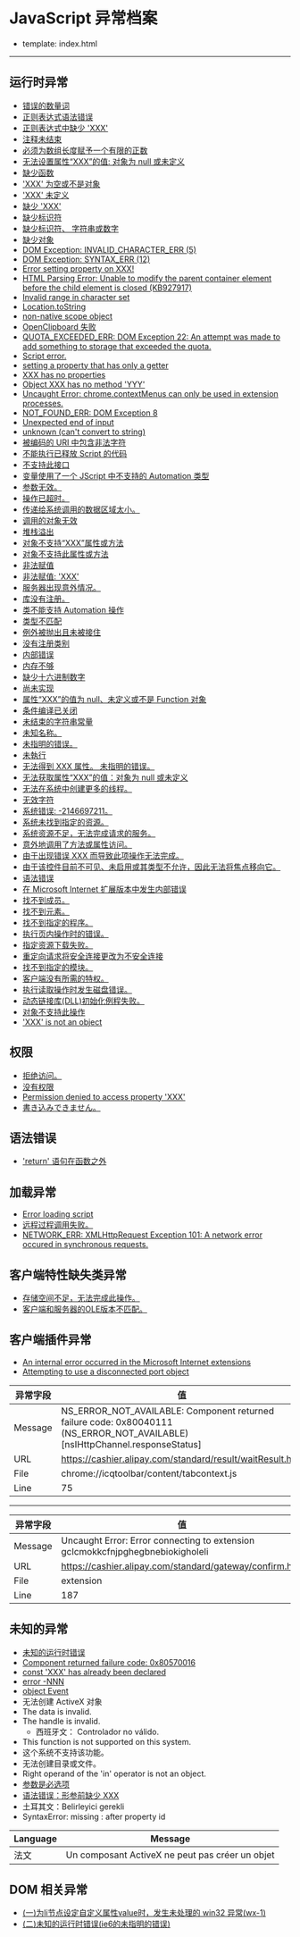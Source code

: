 # JavaScript 异常档案

- template: index.html
------

## 运行时异常

* [错误的数量词](unexpected-quantifier.md)
* [正则表达式语法错误](regular-expression-syntax-error.md)
* [正则表达式中缺少 'XXX'](expected-xxx-in-regular-expression.md)
* [注释未结束](unterminated-comment.md)
* [必须为数组长度赋予一个有限的正数](array-length-must-be-a-finite-positive-integer.md)
* [无法设置属性“XXX”的值: 对象为 null 或未定义](unable-to-set-value-of-the-property-xxx-object-is-null-or-undefined.md)
* [缺少函数](xxx-is-not-a-function.md)
* ['XXX' 为空或不是对象](xxx-is-null-or-not-an-object.md)
* ['XXX' 未定义](xxx-is-undefined.md)
* [缺少 'XXX'](expected-xxx.md)
* [缺少标识符](expected-identifier.md)
* [缺少标识符、 字符串或数字](expected-identifier-string-or-number.md)
* [缺少对象](object-expected.md)
* [DOM Exception: INVALID_CHARACTER_ERR (5)](dom-exception-invalid-character-err-5.md)
* [DOM Exception: SYNTAX_ERR (12)](dom-exception-syntax-err-12.md)
* [Error setting property on XXX!](error-setting-property-on-xxx.md)
* [HTML Parsing Error: Unable to modify the parent container element before the child element is closed (KB927917)](html-parsing-error-unable-to-modify-the-parent-container-element-before-the-child-element-is-closed-kb927917.md)
* [Invalid range in character set](invalid-range-in-character-set.md)
* [Location.toString](location-tostring.md)
* [non-native scope object](non-native-scope-object.md)
* [OpenClipboard 失败](openclipboard-failure.md)
* [QUOTA_EXCEEDED_ERR: DOM Exception 22: An attempt was made to add something to storage that exceeded the quota.](quota-exceeded-err-dom-exception-22-an-attempt-was-made-to-add-something-to-storage-that-exceeded-the-quota)
* [Script error.](script-error.md)
* [setting a property that has only a getter](setting-a-property-that-has-only-a-getter.md)
* [XXX has no properties](xxx-has-no-properties.md)
* [Object XXX has no method 'YYY'](object-xxx-has-no-method-yyy.md)
* [Uncaught Error: chrome.contextMenus can only be used in extension processes.](chrome-contextmenus-can-only-be-used-in-extension-processes.md)
* [NOT_FOUND_ERR: DOM Exception 8](not-found-err-dom-exception-8.md)
* [Unexpected end of input](unexpected-end-of-input.md)
* [unknown (can't convert to string)](unknown-cannot-convert-to-string.md)
* [被编码的 URI 中包含非法字符](the-uri-to-be-encoded-contains-an-invalid-character.md)
* [不能执行已释放 Script 的代码](cannot-to-execute-freed-script-code.md)
* [不支持此接口](does-not-support-this-interface.md)
* [变量使用了一个 JScript 中不支持的 Automation 类型](variable-uses-an-automation-type-not-supported-in-javascript.md)
* [参数无效。](invalid-argument.md)
* [操作已超时。](the-operation-has-timed-out.md)
* [传递给系统调用的数据区域太小。](passed-to-a-system-call-data-area-is-too-small.md)
* [调用的对象无效](calling-object-is-invalid.md)
* [堆栈溢出](out-of-stack-space.md)
* [对象不支持“XXX”属性或方法](object-doesnot-support-property-or-method-xxx.md)
* [对象不支持此属性或方法](object-doesnot-support-this-property-or-method.md)
* [非法赋值](illegal-assignment.md)
* [非法赋值: 'XXX'](illegal-assignment-xxx.md)
* [服务器出现意外情况。](the-server-unforeseen-circumstances.md)
* [库没有注册。](library-not-registered.md)
* [类不能支持 Automation 操作](class-doesnot-support-automation.md)
* [类型不匹配](type-mismatch.md)
* [例外被抛出且未被接住](exception-thrown-and-not-caught.md)
* [没有注册类别](class-not-registered.md)
* [内部错误](internal-error.md)
* [内存不够](out-of-memory.md)
* [缺少十六进制数字](lack-of-hexadecimal-digits.md)
* [尚未实现](not-implemented.md)
* [属性“XXX”的值为 null、未定义或不是 Function 对象](the-value-of-the-attribute-xxx-is-null-undefined-or-not-a-function-object.md)
* [条件编译已关闭](conditional-compilation-has-been-closed.md)
* [未结束的字符串常量](unterminated-string-constant.md)
* [未知名称。](unknown-name.md)
* [未指明的错误。](unspecified-error.md)
* [未執行](not-execute.md)
* [无法得到 XXX 属性。 未指明的错误。](could-not-get-the-xxx-property-unspecified-error.md)
* [无法获取属性“XXX”的值：对象为 null 或未定义](unable-to-get-value-of-the-property-xxx-object-is-null-or-undefined.md)
* [无法在系统中创建更多的线程。](more-threads-can-not-be-created-in-the-system.md)
* [无效字符](invalid-character.md)
* [系统错误: -2146697211。](system-error-2146697211.md)
* [系统未找到指定的资源。](system-not-found-the-specified-resource.md)
* [系统资源不足，无法完成请求的服务。](insufficient-system-resources-to-complete-the-requested-service.md)
* [意外地调用了方法或属性访问。](accidentally-call-a-method-or-property-access.md)
* [由于出现错误 XXX 而导致此项操作无法完成。](due-the-error-xxx-a-result-of-this-operation-can-not-be-completed.md)
* [由于该控件目前不可见、未启用或其类型不允许，因此无法将焦点移向它。](the-control-is-not-visible-not-enabled-or-of-a-type-which-is-not-allowed-and-therefore-can-not-be-the-focus-toward-it.md)
* [语法错误](syntax-error.md)
* [在 Microsoft Internet 扩展版本中发生内部错误](an-internal-error-occurred-in-the-extended-version-of-microsoft-internet.md)
* [找不到成员。](member-not-found.md)
* [找不到元素。](element-not-found.md)
* [找不到指定的程序。](not-found-the-specified-program.md)
* [执行页内操作时的错误。](operation-when-the-error-in-the-execution-page.md)
* [指定资源下载失败。](specify-the-resource-download-failed.md)
* [重定向请求将安全连接更改为不安全连接](a-redirect-request-will-change-a-secure-to-a-non-secure-connection.md)
* [找不到指定的模块。](the-specified-module-could-not-be-found.md)
* [客户端没有所需的特权。](the-client-does-not-have-the-required-privileges.md)
* [执行读取操作时发生磁盘错误。](disk-error-occurred-when-performing-a-read-operation.md)
* [动态链接库(DLL)初始化例程失败。](the-dynamic-link-library-dll-initialization-routine-failed.md)
* [对象不支持此操作](object-doesnot-support-this-action.md)
* ['XXX' is not an object](xxx-is-not-an-object.md)


## 权限

* [拒绝访问。](access-is-denied.md)
* [没有权限](permission-denied.md)
* [Permission denied to access property 'XXX'](permission-denied-to-access-property-xxx.md)
* [書き込みできません。](can-not-write.md)

## 语法错误

* ['return' 语句在函数之外](return-statement-outside-of-function.md)

## 加载异常

* [Error loading script](error-loading-script.md)
* [远程过程调用失败。](the-remote-procedure-call-failed.md)
* [NETWORK_ERR: XMLHttpRequest Exception 101: A network error occured in synchronous requests.](network_err-xmlhttprequest-exception-101--a-network-error-occured-in-synchronous-requests.md)

## 客户端特性缺失类异常

* [存储空间不足，无法完成此操作。](the-lack-of-storage-space-to-complete-this-operation.md)
* [客户端和服务器的OLE版本不匹配。](version-of-ole-on-the-client-and-server-do-not-match.md)


## 客户端插件异常

* [An internal error occurred in the Microsoft Internet extensions](an-internal-error-occurred-in-the-microsoft-internet-extensions.md)
* [Attempting to use a disconnected port object](attempting-to-use-a-disconnected-port-object.md)

| 异常字段 | 值                                                                                                                           |
|----------|------------------------------------------------------------------------------------------------------------------------------|
| Message  | NS_ERROR_NOT_AVAILABLE: Component returned failure code: 0x80040111 (NS_ERROR_NOT_AVAILABLE) [nsIHttpChannel.responseStatus] |
| URL      | https://cashier.alipay.com/standard/result/waitResult.htm                                                                    |
| File     | chrome://icqtoolbar/content/tabcontext.js                                                                                    |
| Line     | 75                                                                                                                           |

----

| 异常字段 | 值                                                                             |
|----------|--------------------------------------------------------------------------------|
| Message  | Uncaught Error: Error connecting to extension gclcmokkcfnjpghegbnebiokigholeli |
| URL      | https://cashier.alipay.com/standard/gateway/confirm.htm                        |
| File     | extension                                                                      |
| Line     | 187                                                                            |


## 未知的异常

* [未知的运行时错误](unknown-runtime-error.md)
* [Component returned failure code: 0x80570016](component-returned-failure-code-0x80570016.md)
* [const 'XXX' has already been declared](const-xxx-has-already-been-declared.md)
* [error -NNN](error-nnn.md)
* [object Event](object-event.md)
* 无法创建 ActiveX 对象
* The data is invalid.
* The handle is invalid.
    * 西班牙文： Controlador no válido.
* This function is not supported on this system.
* 这个系统不支持该功能。
* 无法创建目录或文件。
* Right operand of the 'in' operator is not an object.
* [参数是必选项](argument-not-optional.md)
* [语法错误：形参前缺少 XXX](syntaxerror-missing-xxx-before-formal-parameters.md)
* 土耳其文：Belirleyici gerekli
* SyntaxError: missing : after property id

| Language | Message                                          |
|----------|--------------------------------------------------|
| 法文     | Un composant ActiveX ne peut pas créer un objet |

## DOM 相关异常

* [(一)为li节点设定自定义属性value时，发生未处理的 win32 异常(wx-1)](http://www.cnblogs.com/wangxiang/articles/1651577.html)
* [(二)未知的运行时错误(ie6的未指明的错误)](http://www.cnblogs.com/wangxiang/articles/1653429.html)


<!-- [Demos](demos) -->
<!-- * [Template](template) -->
